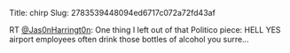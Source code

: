 Title: chirp
Slug: 2783539448094ed6717c072a72fd43af

RT <a href="http://twitter.com/Jas0nHarringt0n">@Jas0nHarringt0n</a>: One thing I left out of that Politico piece: HELL YES airport employees often drink those bottles of alcohol you surre…
